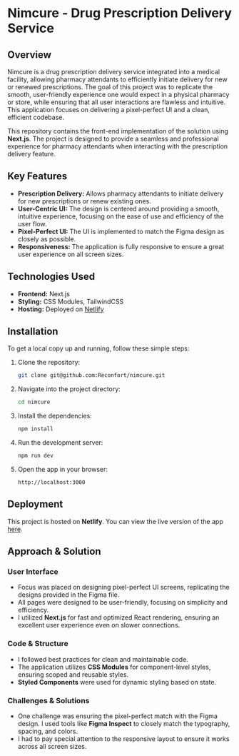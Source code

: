 # Nimcure - Drug Prescription Delivery Service

## Overview
Nimcure is a drug prescription delivery service integrated into a medical facility, allowing pharmacy attendants to efficiently initiate delivery for new or renewed prescriptions. The goal of this project was to replicate the smooth, user-friendly experience one would expect in a physical pharmacy or store, while ensuring that all user interactions are flawless and intuitive. This application focuses on delivering a pixel-perfect UI and a clean, efficient codebase.

This repository contains the front-end implementation of the solution using **Next.js**. The project is designed to provide a seamless and professional experience for pharmacy attendants when interacting with the prescription delivery feature.

## Key Features
- **Prescription Delivery:** Allows pharmacy attendants to initiate delivery for new prescriptions or renew existing ones.
- **User-Centric UI:** The design is centered around providing a smooth, intuitive experience, focusing on the ease of use and efficiency of the user flow.
- **Pixel-Perfect UI:** The UI is implemented to match the Figma design as closely as possible.
- **Responsiveness:** The application is fully responsive to ensure a great user experience on all screen sizes.

## Technologies Used
- **Frontend:** Next.js
- **Styling:** CSS Modules, TailwindCSS
- **Hosting:** Deployed on [Netlify](https://www.netlify.com/)


## Installation

To get a local copy up and running, follow these simple steps:

1. Clone the repository:
   ```bash
   git clone git@github.com:Reconfort/nimcure.git
   ```

2. Navigate into the project directory:
   ```bash
   cd nimcure
   ```

3. Install the dependencies:
   ```bash
   npm install
   ```

4. Run the development server:
   ```bash
   npm run dev
   ```

5. Open the app in your browser:
   ```
   http://localhost:3000
   ```

## Deployment

This project is hosted on **Netlify**. You can view the live version of the app [here](https://nimcureapp1.netlify.app/patients).

## Approach & Solution

### User Interface
- Focus was placed on designing pixel-perfect UI screens, replicating the designs provided in the Figma file.
- All pages were designed to be user-friendly, focusing on simplicity and efficiency.
- I utilized **Next.js** for fast and optimized React rendering, ensuring an excellent user experience even on slower connections.

### Code & Structure
- I followed best practices for clean and maintainable code.
- The application utilizes **CSS Modules** for component-level styles, ensuring scoped and reusable styles.
- **Styled Components** were used for dynamic styling based on state.

### Challenges & Solutions
- One challenge was ensuring the pixel-perfect match with the Figma design. I used tools like **Figma Inspect** to closely match the typography, spacing, and colors.
- I had to pay special attention to the responsive layout to ensure it works across all screen sizes.
